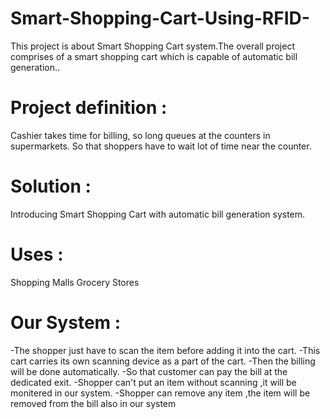 # Smart-Shopping-Cart-Using-RFID-
This project is about Smart Shopping Cart system.The overall project comprises of a smart shopping cart which is capable of automatic bill generation..

# Project definition :
Cashier takes time for billing, so long queues at the counters in supermarkets. So that shoppers have to wait lot of time near the counter.

# Solution :
Introducing Smart Shopping Cart with automatic bill generation system.

# Uses :
Shopping Malls
Grocery Stores

# Our System :
-The shopper just have to scan the item before adding it into the cart.
-This cart carries its own scanning device as a part of the cart.
-Then the billing will be done automatically.
-So that customer can pay the bill at the dedicated exit.
-Shopper can't put an item without scanning ,it will be monitered in our system.
-Shopper can remove any item ,the item will be removed from the bill also in our system
